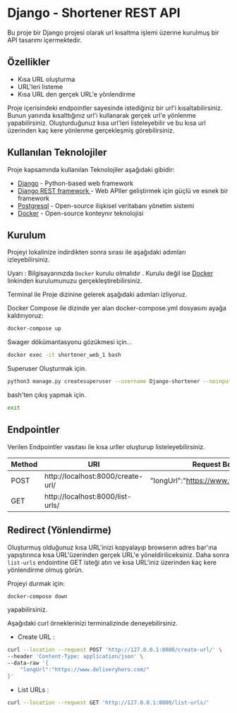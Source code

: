 # Django - Shortener REST API


Bu proje bir Django projesi olarak url kısaltma işlemi üzerine kurulmuş bir API tasarımı içermektedir.

## Özellikler
- Kısa URL oluşturma
- URL'leri listeme
- Kısa URL den gerçek URL'e yönlendirme


Proje içerisindeki endpointler sayesinde istediğiniz bir url'i kısaltabilirsiniz. Bunun yanında kısalttığınız url'i kullanarak gerçek url'e yönlenme yapabilirsiniz. Oluşturduğunuz kısa url'leri listeleyebilir ve bu kısa url üzerinden kaç kere yönlenme gerçekleşmiş görebilirsiniz.

## Kullanılan Teknolojiler

Proje kapsamında kullanılan Teknolojiler aşağıdaki gibidir:

- [Django] -  Python-based web framework
- [Django REST framework ] - Web APIler geliştirmek için güçlü ve esnek bir framework
- [Postgresql] - Open-source ilişkisel veritabanı yönetim sistemi
- [Docker] - Open-source konteynır teknolojisi


## Kurulum

Projeyi lokalinize indirdikten sonra sırası ile aşağıdaki adımları izleyebilirsiniz.

 Uyarı : Bilgisayarınızda `Docker` kurulu olmalıdır . Kurulu değil ise [Docker] linkinden kurulumunuzu gerçekleştirebilirsiniz.
 
Terminal ile Proje dizinine gelerek aşağıdaki adımları izliyoruz.


Docker Compose ile dizinde yer alan docker-compose.yml dosyasını ayağa kaldırıyoruz:

```sh
docker-compose up
```

Swager dökümantasyonu gözükmesi için...

```sh
docker exec -it shortener_web_1 bash
```
 Superuser Oluşturmak için.
 
```sh
python3 manage.py createsuperuser --username Django-shortener --noinput --email "django@example.com"
```

bash'ten çıkış yapmak için.

```sh
exit
```

## Endpointler

Verilen Endpointler vasıtası ile kısa urller oluşturup listeleyebilirsiniz.

| Method | URI | Request Body | 
| ------ | ------ | ------ |
| POST | http://localhost:8000/create-url/ |"longUrl":"https://www.facebook.com/" |
| GET | http://localhost:8000/list-urls/ |


## Redirect (Yönlendirme)

Oluşturmuş olduğunuz kısa URL'inizi kopyalayıp browserın adres bar'ına yapıştırınca kısa URL'üzerinden gerçek URL'e yöneldiriliceksiniz. Daha sonra ``` list-urls ``` endointine GET isteği atın ve kısa URL'iniz üzerinden kaç kere yönlendirme olmuş görün.


Projeyi durmak için:

```sh
docker-compose down
```
yapabilirsiniz.

Aşağıdaki curl örneklerinizi terminalizinde deneyebilirsiniz.

- Create URL :

```sh
curl --location --request POST 'http://127.0.0.1:8000/create-url/' \
--header 'Content-Type: application/json' \
--data-raw '{
    "longUrl":"https://www.deliveryhero.com/"
}'
```
- List URLs :

```sh
curl --location --request GET 'http://127.0.0.1:8000/list-urls/'
```

   [django]: <https://www.djangoproject.com/>
   [Django REST framework]: <https://www.django-rest-framework.org/>
   [Postgresql]: <https://www.postgresql.org/>
   [Docker]: <https://www.docker.com/>

